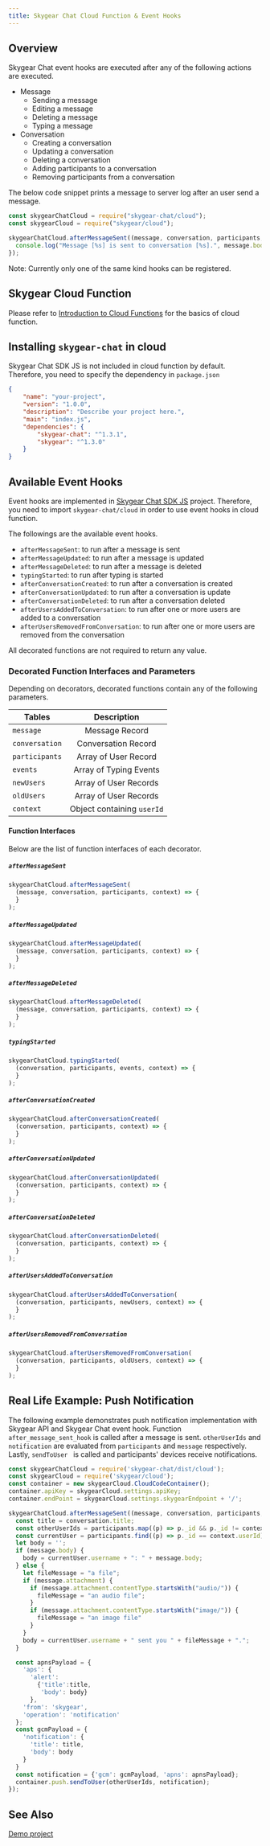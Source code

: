 ```yaml
---
title: Skygear Chat Cloud Function & Event Hooks
---
```


## Overview
Skygear Chat event hooks are executed after any of the following actions are executed.

- Message
    - Sending a message
    - Editing a message
    - Deleting a message
    - Typing a message
- Conversation
    - Creating a conversation
    - Updating a conversation
    - Deleting a conversation
    - Adding participants to a conversation
    - Removing participants from a conversation

The below code snippet prints a message to server log after an user send a message.

```javascript
const skygearChatCloud = require("skygear-chat/cloud");
const skygearCloud = require("skygear/cloud");

skygearChatCloud.afterMessageSent((message, conversation, participants, context) => {
  console.log("Message [%s] is sent to conversation [%s].", message.body, conversation.title);
});
```

Note: Currently only one of the same kind hooks can be registered.

## Skygear Cloud Function
Please refer to [Introduction to Cloud Functions](https://docs.skygear.io/guides/cloud-function/intro-and-deployment/) for the basics of cloud function.

## Installing `skygear-chat` in cloud
Skygear Chat SDK JS is not included in cloud function by default. Therefore, you need to specify the dependency in `package.json`

```json
{
    "name": "your-project",
    "version": "1.0.0",
    "description": "Describe your project here.",
    "main": "index.js",
    "dependencies": {
        "skygear-chat": "^1.3.1",
        "skygear": "^1.3.0"
    }
}
```

## Available Event Hooks
Event hooks are implemented in [Skygear Chat SDK JS](https://github.com/skygeario/chat-SDK-JS) project. Therefore, you need to import `skygear-chat/cloud` in order to use event hooks in cloud function.

The followings are the available event hooks.

- `afterMessageSent`: to run after a message is sent
- `afterMessageUpdated`: to run after a message is updated
- `afterMessageDeleted`: to run after a message is deleted
- `typingStarted`: to run after typing is started
- `afterConversationCreated`: to run after a conversation is created
- `afterConversationUpdated`: to run after a conversation is update
- `afterConversationDeleted`: to run after a conversation deleted
- `afterUsersAddedToConversation`: to run after one or more users are added to a conversation
- `afterUsersRemovedFromConversation`: to run after one or more users are removed from the conversation

All decorated functions are not required to return any value.


### Decorated Function Interfaces and Parameters

Depending on decorators, decorated functions contain any of the following parameters.

| Tables        | Description                 |
| ------------- |:---------------------------:|
| `message`     | Message Record              |
| `conversation`| Conversation Record         |
| `participants`| Array of User Record        |
| `events`      | Array of Typing Events      |
| `newUsers`    | Array of User Records       |
| `oldUsers`    | Array of User Records       |
| `context`     | Object containing `userId`  |


#### Function Interfaces
Below are the list of function interfaces of each decorator.

##### `afterMessageSent`
```javascript
skygearChatCloud.afterMessageSent(
  (message, conversation, participants, context) => {
  }
);
```
##### `afterMessageUpdated`
```javascript
skygearChatCloud.afterMessageUpdated(
  (message, conversation, participants, context) => {
  }
);
```
##### `afterMessageDeleted`
```javascript
skygearChatCloud.afterMessageDeleted(
  (message, conversation, participants, context) => {
  }
);
```
##### `typingStarted`
```javascript
skygearChatCloud.typingStarted(
  (conversation, participants, events, context) => {
  }
);
```
##### `afterConversationCreated`
```javascript
skygearChatCloud.afterConversationCreated(
  (conversation, participants, context) => {
  }
);
```
##### `afterConversationUpdated`
```javascript
skygearChatCloud.afterConversationUpdated(
  (conversation, participants, context) => {
  }
);
```
##### `afterConversationDeleted`
```javascript
skygearChatCloud.afterConversationDeleted(
  (conversation, participants, context) => {
  }
);
```
##### `afterUsersAddedToConversation`
```javascript
skygearChatCloud.afterUsersAddedToConversation(
  (conversation, participants, newUsers, context) => {
  }
);
```
##### `afterUsersRemovedFromConversation`
```javascript
skygearChatCloud.afterUsersRemovedFromConversation(
  (conversation, participants, oldUsers, context) => {
  }
);
```


## Real Life Example: Push Notification
The following example demonstrates push notification implementation with Skygear API and Skygear Chat event hook. Function `after_message_sent_hook` is called after a message is sent. `otherUserIds` and `notification` are evaluated from `participants` and `message` respectively. Lastly, `sendToUser ` is called and participants' devices receive notifications.

```javascript
const skygearChatCloud = require('skygear-chat/dist/cloud');
const skygearCloud = require('skygear/cloud');
const container = new skygearCloud.CloudCodeContainer();
container.apiKey = skygearCloud.settings.apiKey;
container.endPoint = skygearCloud.settings.skygearEndpoint + '/';

skygearChatCloud.afterMessageSent((message, conversation, participants, context) => {
  const title = conversation.title;
  const otherUserIds = participants.map((p) => p._id && p._id != context.userId);
  const currentUser = participants.find((p) => p._id == context.userId);
  let body = '';
  if (message.body) {
    body = currentUser.username + ": " + message.body;
  } else {
    let fileMessage = "a file";
    if (message.attachment) {
      if (message.attachment.contentType.startsWith("audio/")) {
        fileMessage = "an audio file";
      }
      if (message.attachment.contentType.startsWith("image/")) {
        fileMessage = "an image file"
      }
    }
    body = currentUser.username + " sent you " + fileMessage + ".";
  }

  const apnsPayload = {
    'aps': {
      'alert':
        {'title':title,
         'body': body}
      },
    'from': 'skygear',
    'operation': 'notification'
  };
  const gcmPayload = {
    'notification': {
      'title': title,
      'body': body
    }
  }
  const notification = {'gcm': gcmPayload, 'apns': apnsPayload};
  container.push.sendToUser(otherUserIds, notification);
});
```


## See Also
[Demo project](https://github.com/skygear-demo/cloud-chat-demo-js)

